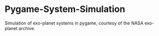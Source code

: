 # Pygame-System-Simulation
Simulation of exo-planet systems in pygame, courtesy of the NASA exo-planet archive.
